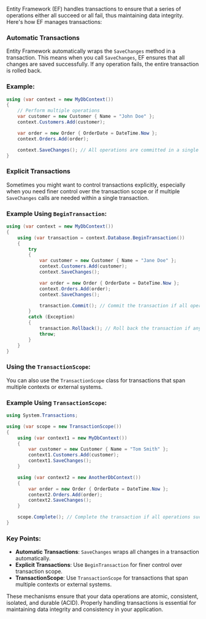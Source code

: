 Entity Framework (EF) handles transactions to ensure that a series of operations either all succeed or all fail, thus maintaining data integrity. Here's how EF manages transactions:

### Automatic Transactions
Entity Framework automatically wraps the `SaveChanges` method in a transaction. This means when you call `SaveChanges`, EF ensures that all changes are saved successfully. If any operation fails, the entire transaction is rolled back.

### Example:
```csharp
using (var context = new MyDbContext())
{
    // Perform multiple operations
    var customer = new Customer { Name = "John Doe" };
    context.Customers.Add(customer);

    var order = new Order { OrderDate = DateTime.Now };
    context.Orders.Add(order);

    context.SaveChanges(); // All operations are committed in a single transaction
}
```

### Explicit Transactions
Sometimes you might want to control transactions explicitly, especially when you need finer control over the transaction scope or if multiple `SaveChanges` calls are needed within a single transaction.

### Example Using `BeginTransaction`:
```csharp
using (var context = new MyDbContext())
{
    using (var transaction = context.Database.BeginTransaction())
    {
        try
        {
            var customer = new Customer { Name = "Jane Doe" };
            context.Customers.Add(customer);
            context.SaveChanges();

            var order = new Order { OrderDate = DateTime.Now };
            context.Orders.Add(order);
            context.SaveChanges();

            transaction.Commit(); // Commit the transaction if all operations succeed
        }
        catch (Exception)
        {
            transaction.Rollback(); // Roll back the transaction if any operation fails
            throw;
        }
    }
}
```

### Using the `TransactionScope`:
You can also use the `TransactionScope` class for transactions that span multiple contexts or external systems.

### Example Using `TransactionScope`:
```csharp
using System.Transactions;

using (var scope = new TransactionScope())
{
    using (var context1 = new MyDbContext())
    {
        var customer = new Customer { Name = "Tom Smith" };
        context1.Customers.Add(customer);
        context1.SaveChanges();
    }

    using (var context2 = new AnotherDbContext())
    {
        var order = new Order { OrderDate = DateTime.Now };
        context2.Orders.Add(order);
        context2.SaveChanges();
    }

    scope.Complete(); // Complete the transaction if all operations succeed
}
```

### Key Points:
- **Automatic Transactions**: `SaveChanges` wraps all changes in a transaction automatically.
- **Explicit Transactions**: Use `BeginTransaction` for finer control over transaction scope.
- **TransactionScope**: Use `TransactionScope` for transactions that span multiple contexts or external systems.

These mechanisms ensure that your data operations are atomic, consistent, isolated, and durable (ACID). Properly handling transactions is essential for maintaining data integrity and consistency in your application.
